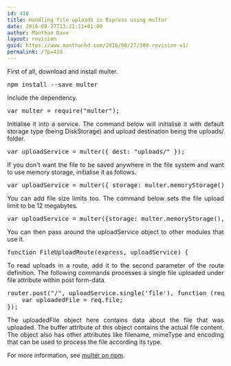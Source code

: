 ```yaml
---
id: 418
title: Handling file uploads in Express using multer
date: 2016-08-27T13:21:11+01:00
author: Manthan Dave
layout: revision
guid: https://www.manthanhd.com/2016/08/27/380-revision-v1/
permalink: /?p=418
---
```

<p style="text-align: justify;">First of all, download and install <span class="lang:default decode:true crayon-inline">multer</span>.</p>

<pre class="lang:sh decode:true">npm install --save multer</pre>
<p style="text-align: justify;">Include the dependency.</p>

<pre class="lang:sh decode:true ">var multer = require("multer");</pre>
<p style="text-align: justify;">Initialise it into a service. The command below will initialise it with default storage type (being <span class="lang:default decode:true crayon-inline">DiskStorage</span>) and upload destination being the <span class="lang:default decode:true crayon-inline ">uploads/</span> folder.<!--more--></p>

<pre class="lang:sh decode:true ">var uploadService = multer({ dest: "uploads/" });</pre>
<p style="text-align: justify;">If you don't want the file to be saved anywhere in the file system and want to use memory storage, initialise it as follows.</p>

<pre class="lang:sh decode:true ">var uploadService = multer({ storage: multer.memoryStorage() });</pre>
<p style="text-align: justify;">You can add file size limits too. The command below sets the file upload limit to be 12 megabytes.</p>

<pre class="">var uploadService = multer({storage: multer.memoryStorage(), limits: {fileSize: 1000 * 1000 * 12}});</pre>
<p style="text-align: justify;">You can then pass around the <span class="lang:default decode:true crayon-inline">uploadService</span> object to other modules that use it.</p>

<pre class="">function FileUploadRoute(express, uploadService) {</pre>
<p style="text-align: justify;">To read uploads in a route, add it to the second parameter of the route definition. The following commands processes a single file uploaded under <span class="lang:sh decode:true crayon-inline ">file</span> attribute within post form-data.</p>

<pre class="">router.post("/", uploadService.single('file'), function (req, res) {
    var uploadedFile = req.file;
});</pre>
<p style="text-align: justify;">The <span class="lang:sh decode:true crayon-inline ">uploadedFile</span> object here contains data about the file that was uploaded. The <span class="lang:default decode:true crayon-inline">buffer</span> attribute of this object contains the actual file content. The object also has other attributes like <span class="lang:default decode:true crayon-inline">filename</span>, <span class="lang:default decode:true crayon-inline ">mimeType</span> and encoding that can be used to process the file according its type.</p>
<p style="text-align: justify;">For more information, see <a href="https://www.npmjs.com/package/multer" target="_blank">multer on npm</a>.</p>